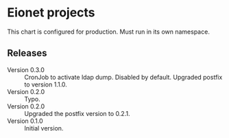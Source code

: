 # Eionet projects

This chart is configured for production. Must run in its own namespace.

## Releases

<dl>
  <dt>Version 0.3.0</dt>
  <dd>CronJob to activate ldap dump. Disabled by default.
      Upgraded postfix to version 1.1.0.
  </dd>

  <dt>Version 0.2.0</dt>
  <dd>Typo.</dd>

  <dt>Version 0.2.0</dt>
  <dd>Upgraded the postfix version to 0.2.1.</dd>

  <dt>Version 0.1.0</dt>
  <dd>Initial version.</dd>

</dl>

